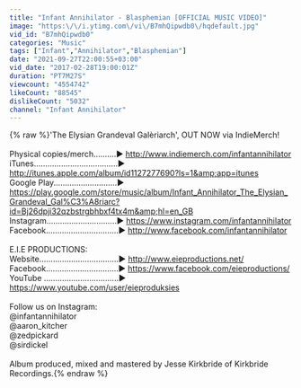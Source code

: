 ```yaml
---
title: "Infant Annihilator - Blasphemian [OFFICIAL MUSIC VIDEO]"
image: "https:\/\/i.ytimg.com\/vi\/B7mhQipwdb0\/hqdefault.jpg"
vid_id: "B7mhQipwdb0"
categories: "Music"
tags: ["Infant","Annihilator","Blasphemian"]
date: "2021-09-27T22:00:55+03:00"
vid_date: "2017-02-28T19:00:01Z"
duration: "PT7M27S"
viewcount: "4554742"
likeCount: "88545"
dislikeCount: "5032"
channel: "Infant Annihilator"
---
```

{% raw %}'The Elysian Grandeval Galèriarch', OUT NOW via IndieMerch!<br /><br />Physical copies/merch..........► <a rel="nofollow" target="blank" href="http://www.indiemerch.com/infantannihilator">http://www.indiemerch.com/infantannihilator</a><br />iTunes.....................................► <a rel="nofollow" target="blank" href="http://itunes.apple.com/album/id1127277690?ls=1&amp;app=itunes">http://itunes.apple.com/album/id1127277690?ls=1&amp;app=itunes</a><br />Google Play............................► <a rel="nofollow" target="blank" href="https://play.google.com/store/music/album/Infant_Annihilator_The_Elysian_Grandeval_Gal%C3%A8riarc?id=Bj26dpji32qzbstrgbhbxf4tx4m&amp;hl=en_GB">https://play.google.com/store/music/album/Infant_Annihilator_The_Elysian_Grandeval_Gal%C3%A8riarc?id=Bj26dpji32qzbstrgbhbxf4tx4m&amp;hl=en_GB</a><br />Instagram...............................► <a rel="nofollow" target="blank" href="https://www.instagram.com/infantannihilator">https://www.instagram.com/infantannihilator</a><br />Facebook................................► <a rel="nofollow" target="blank" href="http://www.facebook.com/infantannihilator">http://www.facebook.com/infantannihilator</a><br /><br />E.I.E PRODUCTIONS:<br />Website...................................► <a rel="nofollow" target="blank" href="http://www.eieproductions.net/">http://www.eieproductions.net/</a><br />Facebook................................► <a rel="nofollow" target="blank" href="https://www.facebook.com/eieproductions/">https://www.facebook.com/eieproductions/</a><br />YouTube .................................► <a rel="nofollow" target="blank" href="https://www.youtube.com/user/eieproduksies">https://www.youtube.com/user/eieproduksies</a><br /><br />Follow us on Instagram:<br />@infantannihilator<br />@aaron_kitcher<br />@zedpickard<br />@sirdickel<br /><br />Album produced, mixed and mastered by Jesse Kirkbride of Kirkbride Recordings.{% endraw %}
